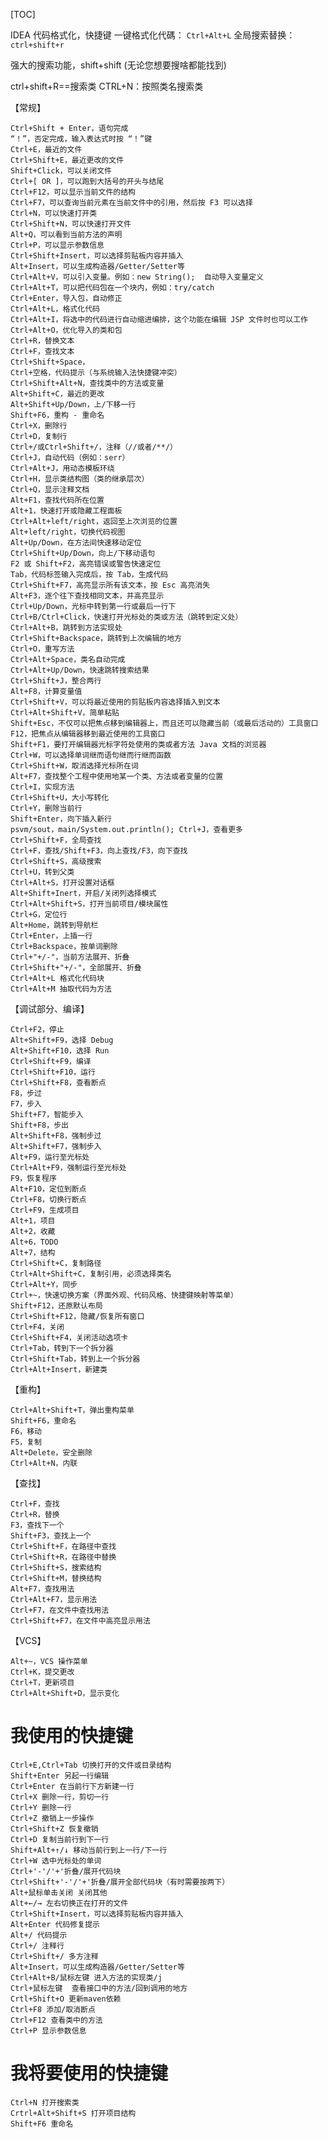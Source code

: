 [TOC]

IDEA 代码格式化，快捷键
一键格式化代碼： `Ctrl+Alt+L`
全局搜索替换：`ctrl+shift+r`

强大的搜索功能，shift+shift (无论您想要搜啥都能找到)

ctrl+shift+R==搜索类   CTRL+N：按照类名搜索类

【常规】

    Ctrl+Shift + Enter，语句完成
    “！”，否定完成，输入表达式时按 “！”键
    Ctrl+E，最近的文件
    Ctrl+Shift+E，最近更改的文件
    Shift+Click，可以关闭文件
    Ctrl+[ OR ]，可以跑到大括号的开头与结尾
    Ctrl+F12，可以显示当前文件的结构
    Ctrl+F7，可以查询当前元素在当前文件中的引用，然后按 F3 可以选择
    Ctrl+N，可以快速打开类
    Ctrl+Shift+N，可以快速打开文件
    Alt+Q，可以看到当前方法的声明
    Ctrl+P，可以显示参数信息
    Ctrl+Shift+Insert，可以选择剪贴板内容并插入
    Alt+Insert，可以生成构造器/Getter/Setter等
    Ctrl+Alt+V，可以引入变量。例如：new String();  自动导入变量定义
    Ctrl+Alt+T，可以把代码包在一个块内，例如：try/catch
    Ctrl+Enter，导入包，自动修正
    Ctrl+Alt+L，格式化代码
    Ctrl+Alt+I，将选中的代码进行自动缩进编排，这个功能在编辑 JSP 文件时也可以工作
    Ctrl+Alt+O，优化导入的类和包
    Ctrl+R，替换文本
    Ctrl+F，查找文本
    Ctrl+Shift+Space， 
    Ctrl+空格，代码提示（与系统输入法快捷键冲突）
    Ctrl+Shift+Alt+N，查找类中的方法或变量
    Alt+Shift+C，最近的更改
    Alt+Shift+Up/Down，上/下移一行
    Shift+F6，重构 - 重命名
    Ctrl+X，删除行
    Ctrl+D，复制行
    Ctrl+/或Ctrl+Shift+/，注释（//或者/**/）
    Ctrl+J，自动代码（例如：serr）
    Ctrl+Alt+J，用动态模板环绕
    Ctrl+H，显示类结构图（类的继承层次）
    Ctrl+Q，显示注释文档
    Alt+F1，查找代码所在位置
    Alt+1，快速打开或隐藏工程面板
    Ctrl+Alt+left/right，返回至上次浏览的位置
    Alt+left/right，切换代码视图
    Alt+Up/Down，在方法间快速移动定位
    Ctrl+Shift+Up/Down，向上/下移动语句
    F2 或 Shift+F2，高亮错误或警告快速定位
    Tab，代码标签输入完成后，按 Tab，生成代码
    Ctrl+Shift+F7，高亮显示所有该文本，按 Esc 高亮消失
    Alt+F3，逐个往下查找相同文本，并高亮显示
    Ctrl+Up/Down，光标中转到第一行或最后一行下
    Ctrl+B/Ctrl+Click，快速打开光标处的类或方法（跳转到定义处）
    Ctrl+Alt+B，跳转到方法实现处
    Ctrl+Shift+Backspace，跳转到上次编辑的地方
    Ctrl+O，重写方法
    Ctrl+Alt+Space，类名自动完成
    Ctrl+Alt+Up/Down，快速跳转搜索结果
    Ctrl+Shift+J，整合两行
    Alt+F8，计算变量值
    Ctrl+Shift+V，可以将最近使用的剪贴板内容选择插入到文本
    Ctrl+Alt+Shift+V，简单粘贴
    Shift+Esc，不仅可以把焦点移到编辑器上，而且还可以隐藏当前（或最后活动的）工具窗口
    F12，把焦点从编辑器移到最近使用的工具窗口
    Shift+F1，要打开编辑器光标字符处使用的类或者方法 Java 文档的浏览器
    Ctrl+W，可以选择单词继而语句继而行继而函数
    Ctrl+Shift+W，取消选择光标所在词
    Alt+F7，查找整个工程中使用地某一个类、方法或者变量的位置
    Ctrl+I，实现方法
    Ctrl+Shift+U，大小写转化
    Ctrl+Y，删除当前行
    Shift+Enter，向下插入新行
    psvm/sout，main/System.out.println(); Ctrl+J，查看更多
    Ctrl+Shift+F，全局查找
    Ctrl+F，查找/Shift+F3，向上查找/F3，向下查找
    Ctrl+Shift+S，高级搜索
    Ctrl+U，转到父类
    Ctrl+Alt+S，打开设置对话框
    Alt+Shift+Inert，开启/关闭列选择模式
    Ctrl+Alt+Shift+S，打开当前项目/模块属性
    Ctrl+G，定位行
    Alt+Home，跳转到导航栏
    Ctrl+Enter，上插一行
    Ctrl+Backspace，按单词删除
    Ctrl+"+/-"，当前方法展开、折叠
    Ctrl+Shift+"+/-"，全部展开、折叠
    Ctrl+Alt+L 格式化代码块
    Ctrl+Alt+M 抽取代码为方法

【调试部分、编译】

    Ctrl+F2，停止
    Alt+Shift+F9，选择 Debug
    Alt+Shift+F10，选择 Run
    Ctrl+Shift+F9，编译
    Ctrl+Shift+F10，运行
    Ctrl+Shift+F8，查看断点
    F8，步过
    F7，步入
    Shift+F7，智能步入
    Shift+F8，步出
    Alt+Shift+F8，强制步过
    Alt+Shift+F7，强制步入
    Alt+F9，运行至光标处
    Ctrl+Alt+F9，强制运行至光标处
    F9，恢复程序
    Alt+F10，定位到断点
    Ctrl+F8，切换行断点
    Ctrl+F9，生成项目
    Alt+1，项目
    Alt+2，收藏
    Alt+6，TODO
    Alt+7，结构
    Ctrl+Shift+C，复制路径
    Ctrl+Alt+Shift+C，复制引用，必须选择类名
    Ctrl+Alt+Y，同步
    Ctrl+~，快速切换方案（界面外观、代码风格、快捷键映射等菜单）
    Shift+F12，还原默认布局
    Ctrl+Shift+F12，隐藏/恢复所有窗口
    Ctrl+F4，关闭
    Ctrl+Shift+F4，关闭活动选项卡
    Ctrl+Tab，转到下一个拆分器
    Ctrl+Shift+Tab，转到上一个拆分器
    Ctrl+Alt+Insert，新建类

【重构】

    Ctrl+Alt+Shift+T，弹出重构菜单
    Shift+F6，重命名
    F6，移动
    F5，复制
    Alt+Delete，安全删除
    Ctrl+Alt+N，内联

【查找】

    Ctrl+F，查找
    Ctrl+R，替换
    F3，查找下一个
    Shift+F3，查找上一个
    Ctrl+Shift+F，在路径中查找
    Ctrl+Shift+R，在路径中替换
    Ctrl+Shift+S，搜索结构
    Ctrl+Shift+M，替换结构
    Alt+F7，查找用法
    Ctrl+Alt+F7，显示用法
    Ctrl+F7，在文件中查找用法
    Ctrl+Shift+F7，在文件中高亮显示用法

【VCS】

    Alt+~，VCS 操作菜单
    Ctrl+K，提交更改
    Ctrl+T，更新项目
    Ctrl+Alt+Shift+D，显示变化

# 我使用的快捷键

```
Ctrl+E,Ctrl+Tab 切换打开的文件或目录结构
Shift+Enter 另起一行编辑
Ctrl+Enter 在当前行下方新建一行
Ctrl+X 删除一行，剪切一行
Ctrl+Y 删除一行
Ctrl+Z 撤销上一步操作
Ctrl+Shift+Z 恢复撤销
Ctrl+D 复制当前行到下一行
Shift+Alt+↑/↓ 移动当前行到上一行/下一行
Ctrl+W 选中光标处的单词
Ctrl+'-'/'+'折叠/展开代码块
Ctrl+Shift+'-'/'+'折叠/展开全部代码块（有时需要按两下）
Alt+鼠标单击关闭 关闭其他
Alt+←/→ 左右切换正在打开的文件
Ctrl+Shift+Insert，可以选择剪贴板内容并插入
Alt+Enter 代码修复提示
Alt+/ 代码提示
Ctrl+/ 注释行
Ctrl+Shift+/ 多方注释
Alt+Insert，可以生成构造器/Getter/Setter等
Ctrl+Alt+B/鼠标左键 进入方法的实现类/j
Ctrl+鼠标左键  查看接口中的方法/回到调用的地方
Crtl+Shift+O 更新maven依赖
Ctrl+F8 添加/取消断点
Ctrl+F12 查看类中的方法
Ctrl+P 显示参数信息
```

# 我将要使用的快捷键

```
Ctrl+N 打开搜索类
Crtrl+Alt+Shift+S 打开项目结构
Shift+F6 重命名
```

